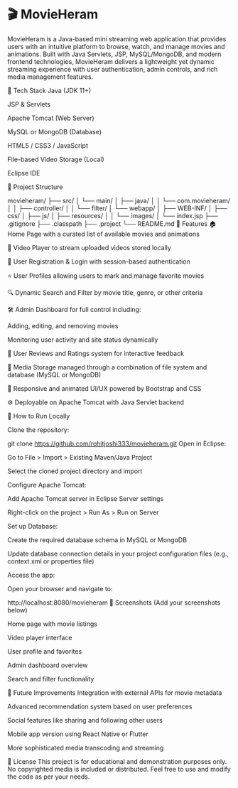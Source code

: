 # 🎬 MovieHeram
MovieHeram is a Java-based mini streaming web application that provides users with an intuitive platform to browse, watch, and manage movies and animations. Built with Java Servlets, JSP, MySQL/MongoDB, and modern frontend technologies, MovieHeram delivers a lightweight yet dynamic streaming experience with user authentication, admin controls, and rich media management features.

🧰 Tech Stack
Java (JDK 11+)

JSP & Servlets

Apache Tomcat (Web Server)

MySQL or MongoDB (Database)

HTML5 / CSS3 / JavaScript

File-based Video Storage (Local)

Eclipse IDE

📂 Project Structure

movieheram/
├── src/
│   └── main/
│       ├── java/
│       │   └── com.movieheram/
│       │       ├── controller/
│       │       └── filter/
│       └── webapp/
│           ├── WEB-INF/
│           ├── css/
│           ├── js/
│           ├── resources/
│           │   └── images/
│           └── index.jsp
├── .gitignore
├── .classpath
├── .project
└── README.md
🚀 Features
🏠 Home Page with a curated list of available movies and animations

🎥 Video Player to stream uploaded videos stored locally

🔐 User Registration & Login with session-based authentication

⭐ User Profiles allowing users to mark and manage favorite movies

🔍 Dynamic Search and Filter by movie title, genre, or other criteria

🛠️ Admin Dashboard for full control including:

Adding, editing, and removing movies

Monitoring user activity and site status dynamically

💬 User Reviews and Ratings system for interactive feedback

📂 Media Storage managed through a combination of file system and database (MySQL or MongoDB)

🎨 Responsive and animated UI/UX powered by Bootstrap and CSS

⚙️ Deployable on Apache Tomcat with Java Servlet backend

🧪 How to Run Locally

Clone the repository:

git clone https://github.com/rohitjoshi333/movieheram.git
Open in Eclipse:

Go to File > Import > Existing Maven/Java Project

Select the cloned project directory and import

Configure Apache Tomcat:

Add Apache Tomcat server in Eclipse Server settings

Right-click on the project > Run As > Run on Server

Set up Database:

Create the required database schema in MySQL or MongoDB

Update database connection details in your project configuration files (e.g., context.xml or properties file)

Access the app:

Open your browser and navigate to:

http://localhost:8080/movieheram
📸 Screenshots
(Add your screenshots below)

Home page with movie listings

Video player interface

User profile and favorites

Admin dashboard overview

Search and filter functionality

🧱 Future Improvements
Integration with external APIs for movie metadata

Advanced recommendation system based on user preferences

Social features like sharing and following other users

Mobile app version using React Native or Flutter

More sophisticated media transcoding and streaming

📜 License
This project is for educational and demonstration purposes only. No copyrighted media is included or distributed.
Feel free to use and modify the code as per your needs.
